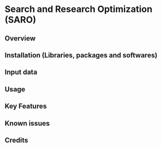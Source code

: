 # Search and Research Optimization (SARO)

## Overview

## Installation (Libraries, packages and softwares)

## Input data

## Usage

## Key Features

## Known issues

## Credits
